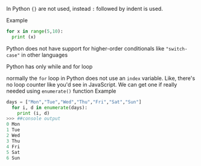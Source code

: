 In Python `{}` are not used, instead `:` followed by indent is used.

Example
``` python
for x in range(5,10):
  print (x)
```
      

Python does not have support for higher-order conditionals
like `"switch-case"` in other languages

Python has only while and for loop

normally the `for` loop in Python does not use an `index` variable. Like, there's no loop counter like you'd see in JavaScript. 
We can get one if really needed using `enumerate()` function
Example
``` python
days = ["Mon","Tue","Wed","Thu","Fri","Sat","Sun"]
  for i, d in enumerate(days):
    print (i, d)
>>> ##console output
0 Mon
1 Tue
2 Wed
3 Thu
4 Fri
5 Sat
6 Sun
```
